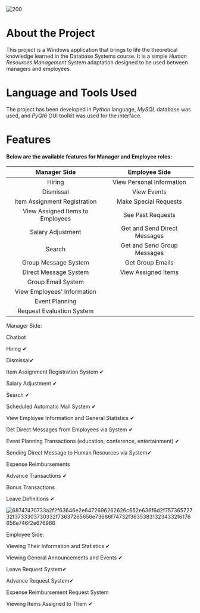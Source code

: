 
![200](https://github.com/user-attachments/assets/bf8d6a6e-e26a-409d-b140-438fe54a14c2)

# About the Project
This project is a Windows application that brings to life the theoretical knowledge learned in the Database Systems course. It is a simple _Human Resources Management System_ adaptation designed to be used between managers and employees.

# Language and Tools Used
The project has been developed in _Python_ language, _MySQL_ database was used, and _PyQt6_ GUI toolkit was used for the interface.

# Features
#### Below are the available features for **Manager** and **Employee** roles:

| Manager Side | Employee Side |
| :---: | :---: |
| Hiring | View Personal Information |
| Dismissal | View Events |
| Item Assignment Registration | Make Special Requests
| View Assigned Items to Employees | See Past Requests |
| Salary Adjustment | Get and Send Direct Messages |
| Search | Get and Send Group Messages |
| Group Message System | Get Group Emails |
| Direct Message System | View Assigned Items |
| Group Email System |
| View Employees' Information |
| Event Planning |
| Request Evaluation System |

Manager Side:

Chatbot 

Hiring ✔

Dismissal✔

Item Assignment Registration System ✔

Salary Adjustment ✔

Search ✔

Scheduled Automatic Mail System ✔

View Employee Information and General Statistics ✔

Get Direct Messages from Employees via System ✔ 


Event Planning Transactions (education, conference, entertainment) ✔

Sending Direct Message to Human Resources via System✔

Expense Reimbursements

Advance Transactions ✔

Bonus Transactions

Leave Definitions ✔


![68747470733a2f2f63646e2e6472696262626c652e636f6d2f75736572732f3733303730332f73637265656e73686f74732f363538313234332f6176656e746f2e676966](https://github.com/user-attachments/assets/60c0a490-ee2a-4e2c-891d-2170b0ba08f3)



Employee Side:


Viewing Their Information and Statistics ✔

Viewing General Announcements and Events ✔

Leave Request System✔

Advance Request System✔

Expense Reimbursement Request System

Viewing Items Assigned to Them ✔




